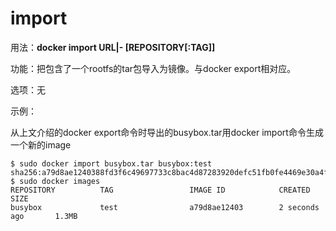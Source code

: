# import<a name="ZH-CN_TOPIC_0184808266"></a>

用法：**docker import URL|- \[REPOSITORY\[:TAG\]\]**

功能：把包含了一个rootfs的tar包导入为镜像。与docker export相对应。

选项：无

示例：

从上文介绍的docker export命令时导出的busybox.tar用docker import命令生成一个新的image

```
$ sudo docker import busybox.tar busybox:test
sha256:a79d8ae1240388fd3f6c49697733c8bac4d87283920defc51fb0fe4469e30a4f
$ sudo docker images
REPOSITORY          TAG                 IMAGE ID            CREATED             SIZE
busybox             test                a79d8ae12403        2 seconds ago       1.3MB
```

